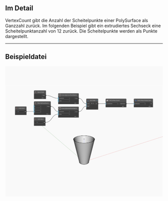 ## Im Detail
VertexCount gibt die Anzahl der Scheitelpunkte einer PolySurface als Ganzzahl zurück. Im folgenden Beispiel gibt ein extrudiertes Sechseck eine Scheitelpunktanzahl von 12 zurück. Die Scheitelpunkte werden als Punkte dargestellt.
___
## Beispieldatei

![VertexCount](./Autodesk.DesignScript.Geometry.PolySurface.VertexCount_img.jpg)


